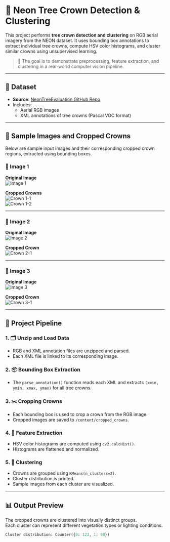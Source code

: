 # 🌲 Neon Tree Crown Detection & Clustering

This project performs **tree crown detection and clustering** on RGB aerial imagery from the NEON dataset. It uses bounding box annotations to extract individual tree crowns, compute HSV color histograms, and cluster similar crowns using unsupervised learning.

> 🎯 The goal is to demonstrate preprocessing, feature extraction, and clustering in a real-world computer vision pipeline.

---

## 📂 Dataset

- **Source**: [NeonTreeEvaluation GitHub Repo](https://github.com/weecology/NeonTreeEvaluation)
- Includes:
  - Aerial RGB images
  - XML annotations of tree crowns (Pascal VOC format)

---

## 📸 Sample Images and Cropped Crowns

Below are sample input images and their corresponding cropped crown regions, extracted using bounding boxes.

### 🔹 Image 1

**Original Image**  
![Image 1](samples/image_1.jpg)

**Cropped Crowns**  
![Crown 1-1](samples/image_1_crown_0.jpg)  
![Crown 1-2](samples/image_1_crown_1.jpg)

---

### 🔹 Image 2

**Original Image**  
![Image 2](samples/image_2.jpg)

**Cropped Crown**  
![Crown 2-1](samples/image_2_crown_0.jpg)

---

### 🔹 Image 3

**Original Image**  
![Image 3](samples/image_3.jpg)

**Cropped Crown**  
![Crown 3-1](samples/image_3_crown_0.jpg)

---

## 🧠 Project Pipeline

### 1. 🗂️ Unzip and Load Data
- RGB and XML annotation files are unzipped and parsed.
- Each XML file is linked to its corresponding image.

### 2. 📦 Bounding Box Extraction
- The `parse_annotation()` function reads each XML and extracts `(xmin, ymin, xmax, ymax)` for all tree crowns.

### 3. ✂️ Cropping Crowns
- Each bounding box is used to crop a crown from the RGB image.
- Cropped images are saved to `/content/cropped_crowns`.

### 4. 🌈 Feature Extraction
- HSV color histograms are computed using `cv2.calcHist()`.
- Histograms are flattened and normalized.

### 5. 🤖 Clustering
- Crowns are grouped using `KMeans(n_clusters=2)`.
- Cluster distribution is printed.
- Sample images from each cluster are visualized.

---

## 📊 Output Preview

The cropped crowns are clustered into visually distinct groups.  
Each cluster can represent different vegetation types or lighting conditions.

```python
Cluster distribution: Counter({0: 123, 1: 98})
